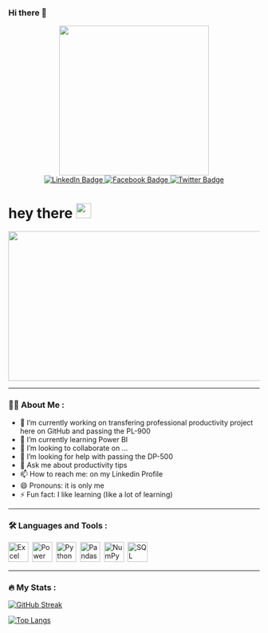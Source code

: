 ### Hi there 👋

<!--
**va5ka/va5ka** is a ✨ _special_ ✨ repository because its `README.md` (this file) appears on your GitHub profile.

Here are some ideas to get you started:

- 🔭 I’m currently working on ...
- 🌱 I’m currently learning ...
- 👯 I’m looking to collaborate on ...
- 🤔 I’m looking for help with passing the 
- 💬 Ask me about productivity tips
- 📫 How to reach me: on my Linkedin profile
- 😄 Pronouns: it is only me
- ⚡ Fun fact: ...
-->
<div id="header" align="center">
  <img src="https://media.giphy.com/media/2snmUhCV4fS7ScsuTe/giphy.gif" width="300"/>
</div>

<div id="badges" id="header" align="center">
  <a href="https://www.linkedin.com/m/in/va5ka">
    <img src="https://img.shields.io/badge/LinkedIn-blue?style=for-the-badge&logo=linkedin&logoColor=white" alt="LinkedIn Badge"/>
  </a>
  <a href="https://www.facebook.com/va5ka/">
    <img src="https://img.shields.io/badge/facebook-blue?style=for-the-badge&logo=youtube&logoColor=white" alt="Facebook Badge"/>
  </a>
  <a href="https://twitter.com/va5ka">
    <img src="https://img.shields.io/badge/Twitter-blue?style=for-the-badge&logo=twitter&logoColor=white" alt="Twitter Badge"/>
  </a>
</div>
<img src="https://komarev.com/ghpvc/?username=va5ka&style=flat-square&color=blue" alt=""/ align="center">
<h1>
  hey there
  <img src="https://media.giphy.com/media/hvRJCLFzcasrR4ia7z/giphy.gif" width="30px"/>
 </h1>
  

<div align="center">
  <img src="https://media.giphy.com/media/3oKIPEqDGUULpEU0aQ/giphy.gif" width="600" height="300"/>
</div>
</div>

---

### :woman_technologist: About Me :

- 🔭 I’m currently working on transfering professional productivity project here on GitHub and passing the PL-900
- 🌱 I’m currently learning Power BI
- 👯 I’m looking to collaborate on ...
- 🤔 I’m looking for help with passing the DP-500
- 💬 Ask me about productivity tips
- 📫 How to reach me: on my Linkedin Profile
- 😄 Pronouns: it is only me
- ⚡ Fun fact: I like learning (like a lot of learning)

---

### :hammer_and_wrench: Languages and Tools :

<div>
  <img src="https://img.shields.io/badge/Microsoft_Excel-217346?style=for-the-badge&logo=microsoft-excel&logoColor=white" title="Excel" alt="Excel" height="40"/>&nbsp;
  <img src="https://img.shields.io/badge/power_bi-F2C811?style=for-the-badge&logo=powerbi&logoColor=black" title="PowerBI" alt="Power BI" height="40"/>&nbsp;
  <img src="https://img.shields.io/badge/python-3670A0?style=for-the-badge&logo=python&logoColor=ffdd54" title="Python" alt="Python" height="40"/>&nbsp;
  <img src="https://img.shields.io/badge/pandas-%23150458.svg?style=for-the-badge&logo=pandas&logoColor=white" title="Pandas" alt="Pandas" height="40"/>&nbsp;
  <img src="https://img.shields.io/badge/numpy-%23013243.svg?style=for-the-badge&logo=numpy&logoColor=white" title="NumPy" alt="NumPy" height="40"/>&nbsp;
  <img src="https://img.shields.io/badge/Microsoft%20SQL%20Server-CC2927?style=for-the-badge&logo=microsoft%20sql%20server&logoColor=white" title="SQL Server" alt="SQL Server" height="40"/>&nbsp;
  
</div>


---

### :fire: My Stats :

[![GitHub Streak](http://github-readme-streak-stats.herokuapp.com?user=va5ka&theme=dark&background=30D5C8)](https://git.io/streak-stats)

[![Top Langs](https://github-readme-stats.vercel.app/api/top-langs/?username=va5ka&layout=compact&bg_color=30D5C8)](https://github.com/anuraghazra/github-readme-stats)
